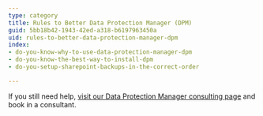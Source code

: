 ```yaml
---
type: category
title: Rules to Better Data Protection Manager (DPM)
guid: 5bb18b42-1943-42ed-a318-b6197963450a
uid: rules-to-better-data-protection-manager-dpm
index:
- do-you-know-why-to-use-data-protection-manager-dpm
- do-you-know-the-best-way-to-install-dpm
- do-you-setup-sharepoint-backups-in-the-correct-order

---
```

<p>​If you still need help,&#160;<a href="https&#58;//www.ssw.com.au/ssw/Consulting/Data-Protection-Manager.aspx">visit our Data Protection Manager&#160;consulting page​</a>​&#160;and book in&#160;a consultant.​​<br></p>


